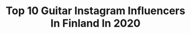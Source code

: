 ---
title: Top 10 Guitar Instagram Influencers In Finland In 2020
description: >-
  Find top guitar Instagram influencers in Finland in 2020. Most popular hashtags: #guitar #guitarist #helsinki #rock.
platform: Instagram
hits: 14
text_top: Analyze the most popular Instagram accounts on inBeat.
text_bottom: Our database aggregates 14 Instagram influencers like this in Finland for you to connect with.
profiles:
  - username: "erjalyytinen"
    fullname: >-
      𝗘𝗥𝗝𝗔 𝗟𝗬𝗬𝗧𝗜𝗡𝗘𝗡 🎸
    bio: >-
      𝐐𝐔𝐄𝐄𝐍 𝐎𝐅 𝐓𝐇𝐄 𝐒𝐋𝐈𝐃𝐄 𝐆𝐔𝐈𝐓𝐀𝐑 Best Guitarist - European Blues Awards. office@bluesland.fi
    location: "Finland"
    followers: 11418
    engagement: 1058
    commentsToLikes: 0.020640
    id: ck6tzjzmha58q0j71miped6yn
    verified: false
    hashtags: "#fender, #rockblues, #livephotography, #stratocaster"
  - username: "waltteripahlamaguitar"
    fullname: >-
      Waltteri Pahlama
    bio: >-
      Coffee addict extraordinaire ☕️ Guitar player 🎸 Based out of Helsinki, Finland 🇫🇮 Contact for lessons or other business 📲
    location: "Finland"
    followers: 14327
    engagement: 309
    commentsToLikes: 0.047469
    id: ck1389qfpf6px0i19gqf4xphr
    verified: false
    hashtags: "#guitarsofinstagram, #guitar, #suhrguitars, #telecaster"
  - username: "braindeadsamy"
    fullname: >-
      𝖘𝖆𝖒𝖞 𝖊𝖑𝖇𝖆𝖓𝖓𝖆
    bio: >-
      #NoRestForTheSickest @twitch Partner✖️@braindeadsamyofficial Guitar & Vocals ✖️ @lostsocietyfi Bass ✖️ @thelocalband Follow/Subscribe on Twitch:
    location: "Finland"
    followers: 17639
    engagement: 503
    commentsToLikes: 0.015799
    id: ck5cggdb6osey0i11oi1v9goy
    verified: false
    hashtags: "#astreamforthesickest, #lostsociety, #noabsolution, #twitch"
  - username: "raminebrahimy"
    fullname: >-
      Ramin Ebrahimi رامین ابراهیمی
    bio: >-
      Listen to ‘Ba To’ on Spotify کانال تلگرام 👇🏻
    location: "Finland"
    followers: 15997
    engagement: 1523
    commentsToLikes: 0.058732
    id: ck5hitmlffbhq0i11luietf7z
    verified: false
    hashtags: "#sedyeghayeb, #music, #radiojavan, #bezanbekhoon"
  - username: "lottamerenmiesofficial"
    fullname: >-
      LOTTA MERENMIES
    bio: >-
      Radiojuontaja🎙📻 @radiokeskisuomalainen & @radiovoima Juontaja🎤 TV📺 ❤️First Dates Suomi -Tarjoilija❤️ www.lottamerenmies.com
    location: "Finland"
    followers: 18221
    engagement: 275
    commentsToLikes: 0.037821
    id: ckap8rb70pity0i781vdn0wnf
    verified: false
    hashtags: "#mink, #lotta, #tilannemerenmies, #tostanoinvaan"
  - username: "venla.saartamo"
    fullname: >-
      Venla
    bio: >-
      Singer 🎤 / Songwriter 🎶 / Actress 🎥 / Breather 💚
    location: "Finland"
    followers: 7347
    engagement: 691
    commentsToLikes: 0.011117
    id: ck8t0d489rnsm0j78aazhr0c7
    verified: false
    hashtags: "#helsinki, #slowfashion, #modernhippie, #invent"
  - username: "olliherman"
    fullname: >-
      Olli Herman
    bio: >-
      Rocker, Biker and a Hopeless Romantic⚡️🌹 @recklesslove.official 🎤 @thelocalband 🎤 goin solo too💫
    location: "Finland"
    followers: 31490
    engagement: 740
    commentsToLikes: 0.023949
    id: ck5zwuwmh6t8h0i14z8sgkiag
    verified: true
    hashtags: "#jacksonguitars, #rock, #rocknroll, #recklesslove"
  - username: "rsjakoirat"
    fullname: >-
      Roope Salminen & Koirat
    bio: >-
      Kuuntele Koiran vuosi -albumi 🐶⬇️
    location: "Finland"
    followers: 19060
    engagement: 457
    commentsToLikes: 0.020860
    id: ck6tk8svj481s0j71eumqierp
    verified: true
    hashtags: "#hienostipoika, #pysyvittuhimas, #guitargod, #roopesalminenjakoirat"
  - username: "plantsandcollecting"
    fullname: >-
      🔸Seija Margareta🇫🇮
    bio: >-
      🔸➡️ @differentinteriors ⬅️ 🔸Plants 🌿🌵🌼 🔸Interior decorating🏢🏡♻️ 🔸All pics are mine📸, don’t use them without credit🚫 🔸Nothing for sale🙅🏼‍♀️
    location: "Finland"
    followers: 124051
    engagement: 149
    commentsToLikes: 0.012888
    id: ck0w0zn9sgtsn0i198d0qm986
    verified: false
    hashtags: "#indoorplants, #planthanger, #nordichome, #diy"
  - username: "seopetriii"
    fullname: >-
      Petri Nygård
    bio: >-
      Snapchat: petrinygard http://www.youtube.com/petrinygard Spotify: http://spoti.fi/1Cr5hXx
    location: "Finland"
    followers: 33226
    engagement: 188
    commentsToLikes: 0.007618
    id: ck5hfhzd6xkf70i11fy7fhypp
    verified: true
    hashtags: "#hovinarrinpaluu, #kaikkitaieimit, #munmielest, #tbt"
---